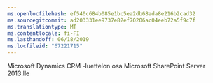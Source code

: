 ```yaml
---
ms.openlocfilehash: ef540c684b085e1bc5ea2db68ada8e216b2cad32
ms.sourcegitcommit: ad203331ee9737e82ef70206ac04eeb72a5f9c7f
ms.translationtype: MT
ms.contentlocale: fi-FI
ms.lasthandoff: 06/18/2019
ms.locfileid: "67221715"
---
```

Microsoft Dynamics CRM -luettelon osa Microsoft SharePoint Server 2013:lle
